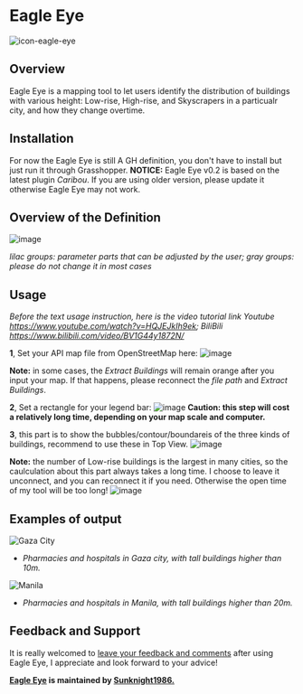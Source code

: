 # Eagle Eye
![icon-eagle-eye](https://user-images.githubusercontent.com/88772212/130043618-0f3d9ee4-57ff-43b3-9ee6-c0e91202c806.png)
## Overview 
Eagle Eye is a mapping tool to let users identify the distribution of buildings with various height: Low-rise, High-rise, and Skyscrapers in a particualr city, and how they change overtime.
## Installation
For now the Eagle Eye is still A GH definition, you don't have to install but just run it through Grasshopper.
**NOTICE:** Eagle Eye v0.2 is based on the latest plugin *Caribou*. If you are using older version, please update it otherwise Eagle Eye may not work.
## Overview of the Definition
![image](https://user-images.githubusercontent.com/88772212/134807127-92d6797b-71ca-4613-8e1b-0db7ec8c8de8.png)

*lilac groups: parameter parts that can be adjusted by the user; gray groups: please do not change it in most cases*
## Usage
*Before the text usage instruction, here is the video tutorial link Youtube https://www.youtube.com/watch?v=HQJEJkIh9ek; BiliBili https://www.bilibili.com/video/BV1G44y1872N/*

**1**, Set your API map file from OpenStreetMap here:
![image](https://user-images.githubusercontent.com/88772212/134807231-cae270ae-4287-44a9-a980-300280e2d387.png)

**Note:** in some cases, the *Extract Buildings* will remain orange after you input your map. If that happens, please reconnect the *file path* and *Extract Buildings*.

**2**, Set a rectangle for your legend bar:
![image](https://user-images.githubusercontent.com/88772212/134807410-8745fc31-a2ed-4f9e-b762-8968cfac18c1.png)
**Caution: this step will cost a relatively long time, depending on your map scale and computer.**

**3**, this part is to show the bubbles/contour/boundareis of the three kinds of buildings, recommend to use these in Top View.
![image](https://user-images.githubusercontent.com/88772212/134807487-b25feb42-9abf-41c1-b2d4-811cf12ef569.png)

**Note:** the number of Low-rise buildings is the largest in many cities, so the caulculation about this part always takes a long time. I choose to leave it unconnect, and you can reconnect it if you need. Otherwise the open time of my tool will be too long!
![image](https://user-images.githubusercontent.com/88772212/134807584-70437c98-4821-42bf-afdf-871a59256bbe.png)

## Examples of output
![Gaza City](https://user-images.githubusercontent.com/88772212/130319089-3acf6249-dbb8-48d0-b305-e00a4f6b6a7d.png)
- *Pharmacies and hospitals in Gaza city, with tall buildings higher than 10m.*



![Manila](https://user-images.githubusercontent.com/88772212/130318835-6afb4683-319c-4f27-9c4e-e3462bc8b699.png)
- *Pharmacies and hospitals in Manila, with tall buildings higher than 20m.*

## Feedback and Support
It is really welcomed to [leave your feedback and comments](https://github.com/Sunknight1986/Eagle-Eye/discussions) after using Eagle Eye, I appreciate and look forward to your advice!



**[Eagle Eye](https://github.com/Sunknight1986/Eagle-Eye) is maintained by [Sunknight1986.](https://github.com/Sunknight1986)**
